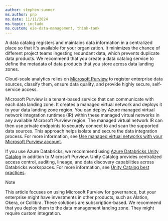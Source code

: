 ```yaml
---
author: stephen-sumner
ms.author: pnp
ms.date: 11/11/2024
ms.topic: include
ms.custom: e2e-data-management, think-tank
---
```


A data catalog registers and maintains data information in a centralized place so that it's available for your organization. It minimizes the chance of different project teams ingesting redundant data, which prevents duplicate data products. We recommend that you create a data catalog service to define the metadata of data products that you store across data landing zones. 

Cloud-scale analytics relies on [Microsoft Purview](/azure/purview/overview) to register enterprise data sources, classify them, ensure data quality, and provide highly secure, self-service access.

Microsoft Purview is a tenant-based service that can communicate with each data landing zone. It creates a managed virtual network and deploys it to your data landing zone region. You can deploy Azure managed virtual network integration runtimes (IR) within these managed virtual networks in any available Microsoft Purview region. The managed virtual network IR can then use private endpoints to securely connect to and scan the supported data sources. This approach helps isolate and secure the data integration process. For more information, see [Use managed virtual networks with your Microsoft Purview account](/purview/catalog-managed-vnet).

If you use Azure Databricks, we recommend using [Azure Databricks Unity Catalog](/azure/databricks/data-governance/unity-catalog/azure-managed-identities) in addition to Microsoft Purview. Unity Catalog provides centralized access control, auditing, lineage, and data discovery capabilities across Databricks workspaces. For more information, see [Unity Catalog best practices](/azure/databricks/data-governance/unity-catalog/best-practices).

> [!NOTE]
> This article focuses on using Microsoft Purview for governance, but your enterprise might have investments in other products, such as Alation, Okera, or Collibra. These solutions are subscription-based. We recommend that you deploy them to the data management landing zone. They might require custom integration.

